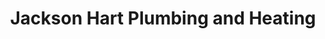 ---
title: "Jackson Hart Plumbing and Heating"
url: /edinburgh/jackson-hart-plumbing-and-heating/
shop: Badezimmer
---